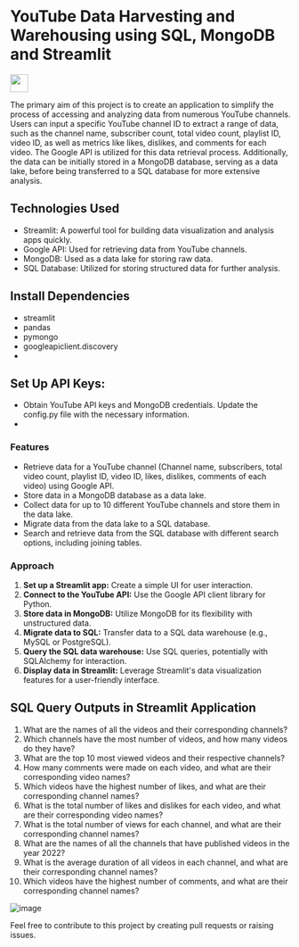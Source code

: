 # YouTube Data Harvesting and Warehousing using SQL, MongoDB and Streamlit
<p align="left"> <a href="https://www.linkedin.com/in/kailagovardhinik/" target="_blank" rel="noreferrer"> <picture> <source media="(prefers-color-scheme: dark)" srcset="https://raw.githubusercontent.com/danielcranney/readme-generator/main/public/icons/socials/linkedin-dark.svg" /> <source media="(prefers-color-scheme: light)" srcset="https://raw.githubusercontent.com/danielcranney/readme-generator/main/public/icons/socials/linkedin.svg" /> <img src="https://raw.githubusercontent.com/danielcranney/readme-generator/main/public/icons/socials/linkedin.svg" width="32" height="32" /> </picture> </a></p>

The primary aim of this project is to create an application to simplify the process of accessing and analyzing data from numerous YouTube channels. Users can input a specific YouTube channel ID to extract a range of data, such as the channel name, subscriber count, total video count, playlist ID, video ID, as well as metrics like likes, dislikes, and comments for each video. The Google API is utilized for this data retrieval process. Additionally, the data can be initially stored in a MongoDB database, serving as a data lake, before being transferred to a SQL database for more extensive analysis.
  
## Technologies Used

- Streamlit: A powerful tool for building data visualization and analysis apps quickly.
- Google API: Used for retrieving data from YouTube channels.
- MongoDB: Used as a data lake for storing raw data.
- SQL Database: Utilized for storing structured data for further analysis.

## Install Dependencies
- streamlit
- pandas
- pymongo
- googleapiclient.discovery
- 
## Set Up API Keys:
- Obtain YouTube API keys and MongoDB credentials. Update the config.py file with the necessary information.
- 
### Features
- Retrieve data for a YouTube channel (Channel name, subscribers, total video count, playlist ID, video ID, likes, dislikes, comments of each video) using Google API.
- Store data in a MongoDB database as a data lake.
- Collect data for up to 10 different YouTube channels and store them in the data lake.
- Migrate data from the data lake to a SQL database.
- Search and retrieve data from the SQL database with different search options, including joining tables.

### Approach
1. **Set up a Streamlit app:** Create a simple UI for user interaction.
2. **Connect to the YouTube API:** Use the Google API client library for Python.
3. **Store data in MongoDB:** Utilize MongoDB for its flexibility with unstructured data.
4. **Migrate data to SQL:** Transfer data to a SQL data warehouse (e.g., MySQL or PostgreSQL).
5. **Query the SQL data warehouse:** Use SQL queries, potentially with SQLAlchemy for interaction.
6. **Display data in Streamlit:** Leverage Streamlit's data visualization features for a user-friendly interface.

## SQL Query Outputs in Streamlit Application

1. What are the names of all the videos and their corresponding channels?
2. Which channels have the most number of videos, and how many videos do they have?
3. What are the top 10 most viewed videos and their respective channels?
4. How many comments were made on each video, and what are their corresponding video names?
5. Which videos have the highest number of likes, and what are their corresponding channel names?
6. What is the total number of likes and dislikes for each video, and what are their corresponding video names?
7. What is the total number of views for each channel, and what are their corresponding channel names?
8. What are the names of all the channels that have published videos in the year 2022?
9. What is the average duration of all videos in each channel, and what are their corresponding channel names?
10. Which videos have the highest number of comments, and what are their corresponding channel names?


![image](https://github.com/kailagovardhinik/YouTube-Data-Harvesting-and-Warehousing-using-SQL-MongoDB-and-Streamlit/assets/141433548/c6031775-b685-4098-98e9-4603033fe4c0)


Feel free to contribute to this project by creating pull requests or raising issues.

